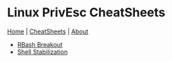 # Linux PrivEsc CheatSheets
[Home](../index.md) | [CheatSheets](../cheatsheets.md) | [About](../about.md)

* [RBash Breakout](LinuxPrivEsc/RestrictedShells.md)
* [Shell Stabilization](LinuxPrivEsc/shellstabilization.md)
